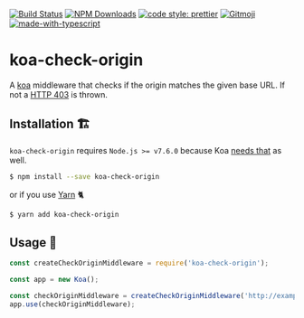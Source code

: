 [![Build Status](https://img.shields.io/travis/holidaycheck/koa-check-origin/master.svg?style=flat)](https://travis-ci.org/holidaycheck/koa-check-origin)
[![NPM Downloads](https://img.shields.io/npm/dm/koa-check-origin.svg?style=flat)](https://www.npmjs.org/package/koa-check-origin)
[![code style: prettier](https://img.shields.io/badge/code_style-prettier-ff69b4.svg?style=flat)](https://github.com/prettier/prettier)
[![Gitmoji](https://img.shields.io/badge/gitmoji-%20😜%20😍-FFDD67.svg?style=flat)](https://gitmoji.carloscuesta.me)
[![made-with-typescript](https://img.shields.io/badge/Made%20with-TypeScript-1f425f.svg?style=flat)](http://www.typescriptlang.org)

# koa-check-origin

A [koa](https://koajs.com) middleware that checks if the origin matches the given base URL. If not a [HTTP 403](https://http.cat/403) is thrown.

## Installation 🏗

`koa-check-origin` requires `Node.js >= v7.6.0` because Koa [needs that](https://github.com/koajs/koa#installation) as well.

```sh
$ npm install --save koa-check-origin
```

or if you use [Yarn](https://yarnpkg.com) 🐈

```sh
$ yarn add koa-check-origin
```

## Usage 🔨

```js
const createCheckOriginMiddleware = require('koa-check-origin');

const app = new Koa();

const checkOriginMiddleware = createCheckOriginMiddleware('http://example.com');
app.use(checkOriginMiddleware);
```
